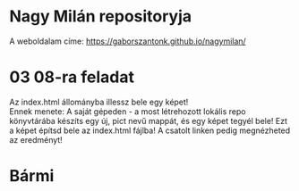 # Nagy Milán repositoryja
A weboldalam címe:
https://gaborszantonk.github.io/nagymilan/
# 03 08-ra feladat
Az index.html állományba illessz bele egy képet! <br>Ennek menete: A saját gépeden - a most létrehozott lokális repo könyvtárába készíts egy új, pict nevű mappát, és egy képet tegyél bele! Ezt a képet építsd bele az index.html fájlba! A csatolt linken pedig megnézheted az eredményt!
# Bármi